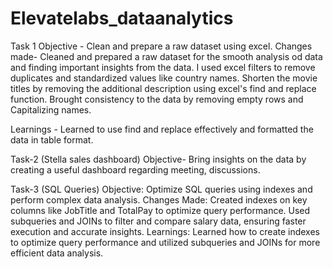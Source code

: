 # Elevatelabs_dataanalytics
Task 1 
Objective - Clean and prepare a raw dataset using excel.
Changes made- Cleaned and prepared a raw dataset for the smooth analysis od data and finding important insights from the data.
I used excel filters to remove duplicates and standardized values like country names. 
Shorten the movie titles by removing the additional description using excel's find and replace function.
Brought consistency to the data by removing empty rows and Capitalizing names.

Learnings - Learned to use find and replace effectively and formatted the data in table format. 


Task-2 (Stella sales dashboard)
Objective- Bring insights on the data by creating a useful dashboard regarding meeting, discussions. 

Task-3 (SQL Queries)
Objective: Optimize SQL queries using indexes and perform complex data analysis.
Changes Made: Created indexes on key columns like JobTitle and TotalPay to optimize query performance. Used subqueries and JOINs to filter and compare salary data, ensuring faster execution and accurate insights.
Learnings: Learned how to create indexes to optimize query performance and utilized subqueries and JOINs for more efficient data analysis.
